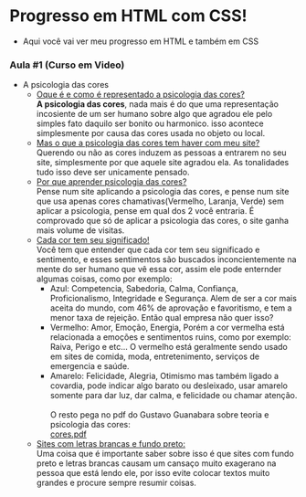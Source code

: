<h1> Progresso em HTML com CSS! </h1>

  * Aqui você vai ver meu progresso em HTML e também em CSS


### Aula #1 (Curso em Video)
 * A psicologia das cores
   * <ins>Oque é e como é representado a psicologia das cores?</ins><br>
     <strong>A psicologia das cores</strong>, nada mais é do que uma representação incosiente de um ser humano sobre algo que agradou ele pelo simples fato daquilo ser bonito ou harmonico. isso acontece simplesmente por causa das cores usada no objeto ou local.
   * <ins>Mas o que a psicologia das cores tem haver com meu site?</ins><br>
     Querendo ou não as cores induzem as pessoas a entrarem no seu site, simplesmente por que aquele site agradou ela. As tonalidades tudo isso deve ser unicamente pensado.
   * <ins>Por que aprender psicologia das cores?</ins><br>
     Pense num site aplicando a psicologia das cores, e pense num site que usa apenas cores chamativas(Vermelho, Laranja, Verde) sem aplicar a psicologia, pense em qual dos 2 você entraria. É comprovado que só de aplicar a psicologia das cores, o site ganha mais volume de visitas.
   * <ins>Cada cor tem seu significado!</ins><br>
     Você tem que entender que cada cor tem seu significado e sentimento, e esses sentimentos são buscados inconcientemente na mente do ser humano que vê essa cor, assim ele pode enternder algumas coisas, como por exemplo:
       * Azul: Competencia, Sabedoria, Calma, Confiança, Proficionalismo, Integridade e Segurança. Alem de ser a cor mais aceita do mundo, com 46% de aprovação e favoritismo, e tem a menor taxa de rejeição. Então qual empresa não quer isso?
       * Vermelho: Amor, Emoção, Energia, Porém a cor vermelha está relacionada a emoções e sentimentos ruins, como por exemplo: Raiva, Perigo e etc... O vermelho está geralmente sendo usado em sites de comida, moda, entretenimento, serviços de emergencia e saúde.
       * Amarelo: Felicidade, Alegria, Otimismo mas também ligado a covardia, pode indicar algo barato ou desleixado, usar amarelo somente para dar luz, dar calma, e felicidade ou chamar atenção.<br><br>
       O resto pega no pdf do Gustavo Guanabara sobre teoria e psicologia das cores:<br>
       <a href="https://github.com/gustavoguanabara/html-css/blob/master/aulas-pdf/13%20-%20Cores.pdf">cores.pdf</a>
   * <ins>Sites com letras brancas e fundo preto:</ins><br>
     Uma coisa que é importante saber sobre isso é que sites com fundo preto e letras brancas causam um cansaço muito exagerano na pessoa que está lendo ele, por isso evite colocar textos muito grandes e procure sempre resumir coisas.
